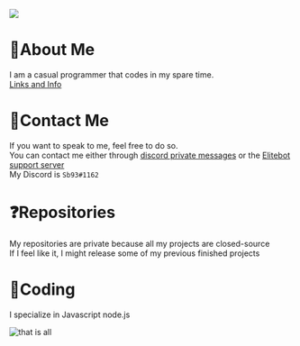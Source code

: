 ![](https://komarev.com/ghpvc/?username=Shadowblazer93)

# 📑About Me
I am a casual programmer that codes in my spare time.  
[Links and Info](https://discord.bio/p/sb93)   

# 📱Contact Me
If you want to speak to me, feel free to do so.  
You can contact me either through [discord private messages](https://discord.bio/p/sb93) or the [Elitebot support server](https://discord.com/invite/smBNsAX)  
My Discord is `Sb93#1162`

# ❓Repositories
My repositories are private because all my projects are closed-source  
If I feel like it, I might release some of my previous finished projects

# 🔑Coding
I specialize in Javascript node.js

![that is all](https://i.imgur.com/X1Skvqn.gif)
